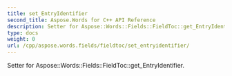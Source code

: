 ```yaml
---
title: set_EntryIdentifier
second_title: Aspose.Words for C++ API Reference
description: Setter for Aspose::Words::Fields::FieldToc::get_EntryIdentifier. 
type: docs
weight: 0
url: /cpp/aspose.words.fields/fieldtoc/set_entryidentifier/
---
```


Setter for Aspose::Words::Fields::FieldToc::get_EntryIdentifier. 


